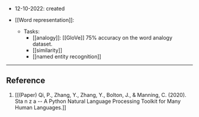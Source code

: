 - 12-10-2022: created


- [[Word representation]]:
	- Tasks:
		- [[analogy]]: [[GloVe]] 75% accuracy on the word analogy dataset. 
		- [[similarity]]
		- [[named entity recognition]]


---
## Reference
1. [[(Paper) Qi, P., Zhang, Y., Zhang, Y., Bolton, J., & Manning, C. (2020). Sta n z a -- A Python Natural Language Processing Toolkit for Many Human Languages.]]